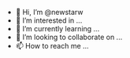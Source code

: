 - 👋 Hi, I’m @newstarw
- 👀 I’m interested in ...
- 🌱 I’m currently learning ...
- 💞️ I’m looking to collaborate on ...
- 📫 How to reach me ...

<!---
newstarw/newstarw is a ✨ special ✨ repository because its `README.md` (this file) appears on your GitHub profile.
You can click the Preview link to take a look at your changes.
--->
